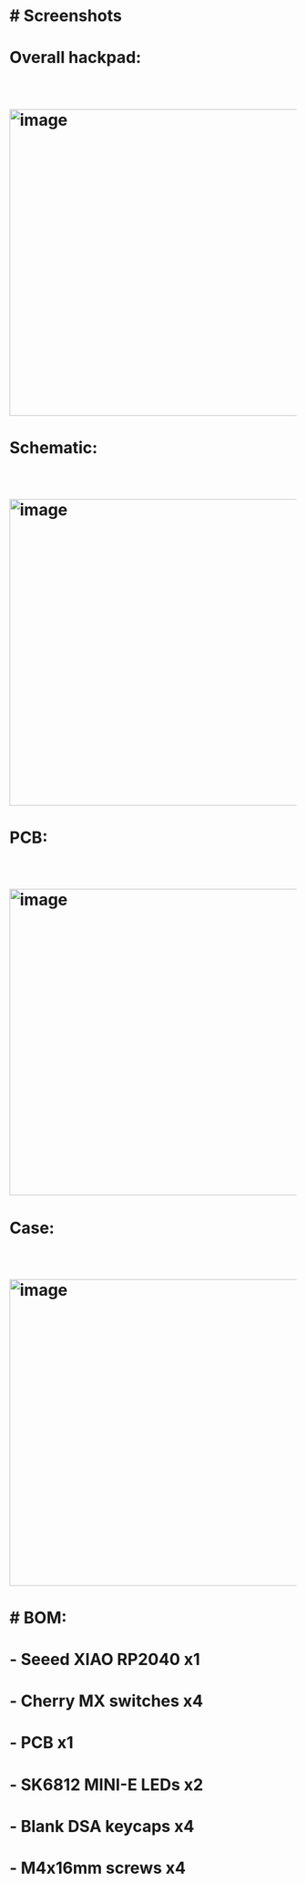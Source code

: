 # \# Screenshots

# Overall hackpad:

# <p align="center">

# &nbsp; <img width="538" alt="image" src="https://github.com/user-attachments/assets/1e452ae7-8360-4ce3-a80c-6f3865680fd0" />

# </p>

# 

# Schematic:

# <p align="center">

# &nbsp; <img width="538" alt="image" src="https://github.com/user-attachments/assets/7b44d168-842e-4c42-b84e-09a6fbc749c1" />

# </p>

# 

# PCB:

# <p align="center">

# &nbsp; <img width="538" alt="image" src="https://github.com/user-attachments/assets/440fd67f-17eb-416d-9871-20809bfbedc4" />

# </p>

# 

# Case:

# <p align="center">

# &nbsp; <img width="538" alt="image" src="https://github.com/user-attachments/assets/5cc2348a-6484-4d5c-85a3-872da30a1662" />

# </p>

# 

# \# BOM:

# \- Seeed XIAO RP2040 x1<br>

# \- Cherry MX switches x4<br>

# \- PCB x1<br>

# \- SK6812 MINI-E LEDs x2<br>

# \- Blank DSA keycaps x4<br>

# \- M4x16mm screws x4<br>

# 

# 

# 

# 

